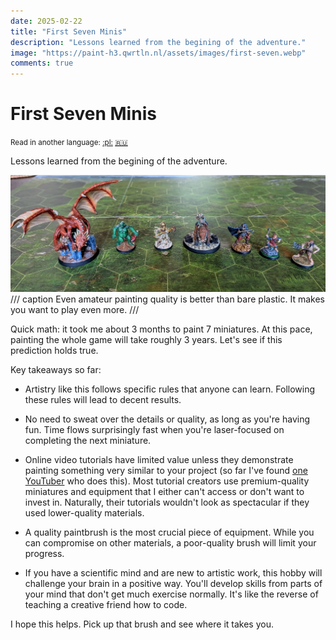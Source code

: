 ```yaml
---
date: 2025-02-22
title: "First Seven Minis"
description: "Lessons learned from the begining of the adventure."
image: "https://paint-h3.qwrtln.nl/assets/images/first-seven.webp"
comments: true
---
```

# First Seven Minis
<small>Read in another language: [:pl:](https://pl.paint-h3.qwrtln.nl/posts/2025/02/pierwsza-siódemka/) [:ru:](https://ru.paint-h3.qwrtln.nl/posts/2025/02/первая-семерка/)</small>

Lessons learned from the begining of the adventure.

![first seven](../assets/images/first-seven.webp)
/// caption
Even amateur painting quality is better than bare plastic.
It makes you want to play even more.
///

Quick math: it took me about 3 months to paint 7 miniatures.
At this pace, painting the whole game will take roughly 3 years.
Let's see if this prediction holds true.

Key takeaways so far:

 - Artistry like this follows specific rules that anyone can learn.
 Following these rules will lead to decent results.

 - No need to sweat over the details or quality, as long as you're having fun.
 Time flows surprisingly fast when you're laser-focused on completing the next miniature.

 - Online video tutorials have limited value unless they demonstrate painting something very similar to your project (so far I've found [one YouTuber](https://www.youtube.com/@olebrogger/search?query=heroes) who does this).
 Most tutorial creators use premium-quality miniatures and equipment that I either can't access or don't want to invest in.
 Naturally, their tutorials wouldn't look as spectacular if they used lower-quality materials.

 - A quality paintbrush is the most crucial piece of equipment.
While you can compromise on other materials, a poor-quality brush will limit your progress.

 - If you have a scientific mind and are new to artistic work, this hobby will challenge your brain in a positive way.
You'll develop skills from parts of your mind that don't get much exercise normally.
It's like the reverse of teaching a creative friend how to code.

I hope this helps.
Pick up that brush and see where it takes you.
